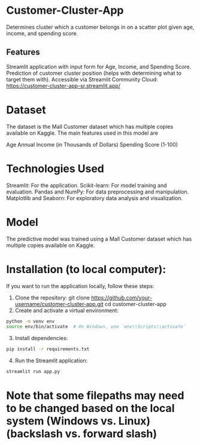 # Customer-Cluster-App
Determines cluster which a customer belongs in on a scatter plot given age, income, and spending score.
## Features
Streamlit application with input form for Age, Income, and Spending Score.
Prediction of customer cluster position (helps with determining what to target them with).
Accessible via Streamlit Community Cloud: https://customer-cluster-app-sr.streamlit.app/
# Dataset
The dataset is the Mall Customer dataset which has multiple copies available on Kaggle. The main features used in this model are

Age
Annual Income (in Thousands of Dollars)
Spending Score (1-100)

# Technologies Used
Streamlit: For the application.
Scikit-learn: For model training and evaluation.
Pandas and NumPy: For data preprocessing and manipulation.
Matplotlib and Seaborn: For exploratory data analysis and visualization.
# Model
The predictive model was trained using a Mall Customer dataset which has multiple copies available on Kaggle.

# Installation (to local computer):
If you want to run the application locally, follow these steps:

1. Clone the repository:
git clone https://github.com/your-username/customer-cluster-app.git
cd customer-cluster-app
2. Create and activate a virtual environment:
```bash
python -m venv env
source env/bin/activate  # On Windows, use `env\\Scripts\\activate`
```
3. Install dependencies:
```bash
pip install -r requirements.txt
```
4. Run the Streamlit application:
```bash
streamlit run app.py
```
# Note that some filepaths may need to be changed based on the local system (Windows vs. Linux) (backslash vs. forward slash)
